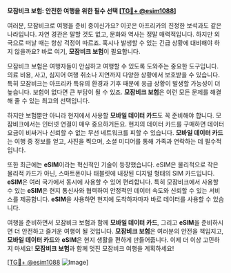 **모잠비크 보험: 안전한 여행을 위한 필수 선택 [[TG💪+ @esim1088](https://t.me/s/esim1088)]**

여러분, 모잠비크로 여행을 준비 중이신가요? 이곳은 아프리카의 진정한 보석과도 같은 나라입니다. 자연 경관은 말할 것도 없고, 문화와 역사는 정말 매력적입니다. 하지만 외국으로 떠날 때는 항상 걱정이 따르죠. 혹시나 발생할 수 있는 긴급 상황에 대비해야 하지 않을까요? 바로 여기, **모잠비크 보험**이 필요합니다.

모잠비크 보험은 여행자들이 안심하고 여행할 수 있도록 도와주는 중요한 도구입니다. 의료 비용, 사고, 심지어 여행 취소나 지연까지 다양한 상황에서 보호받을 수 있습니다. 특히 모잠비크는 아프리카 특유의 환경과 기후 때문에 응급 상황이 발생할 가능성이 더 높습니다. 보험이 없다면 큰 부담이 될 수 있죠. **모잠비크 보험**은 이런 모든 문제를 해결해 줄 수 있는 최고의 선택입니다.

하지만 보험뿐만 아니라 현지에서 사용할 **모바일 데이터 카드**도 꼭 준비해야 합니다. 모잠비크에서는 인터넷 연결이 매우 중요하거든요. 현지의 데이터 카드를 구매하면 데이터 요금이 비싸거나 신뢰할 수 없는 무선 네트워크를 피할 수 있습니다. **모바일 데이터 카드**는 여행 중 정보를 얻고, 사진을 찍으며, 소셜 미디어를 통해 가족과 연락하는 데 필수적입니다.

또한 최근에는 **eSIM**이라는 혁신적인 기술이 등장했습니다. eSIM은 물리적으로 작은 물리적 카드가 아닌, 스마트폰이나 태블릿에 내장된 디지털 형태의 SIM 카드입니다. **eSIM**은 여러 국가에서 동시에 사용할 수 있어 편리합니다. 특히 모잠비크에서 사용할 수 있는 **eSIM**은 현지 통신사와 협력하여 안정적인 데이터 속도와 신뢰할 수 있는 서비스를 제공합니다. **eSIM**을 사용하면 현지에 도착하자마자 바로 데이터를 사용할 수 있습니다.

여행을 준비하면서 모잠비크 보험과 함께 **모바일 데이터 카드**, 그리고 **eSIM**을 준비하시면 더 안전하고 즐거운 여행이 될 것입니다. **모잠비크 보험**은 여러분의 안전을 책임지고, **모바일 데이터 카드**와 **eSIM**은 현지 생활을 편하게 만들어줍니다. 이제 더 이상 고민하지 마세요! **모잠비크 보험**과 함께 멋진 모잠비크 여행을 계획하세요!

[[TG💪+ @esim1088](https://t.me/s/esim1088) ![Image](https://i.postimg.cc/Y0z9fWf4/image.png)]